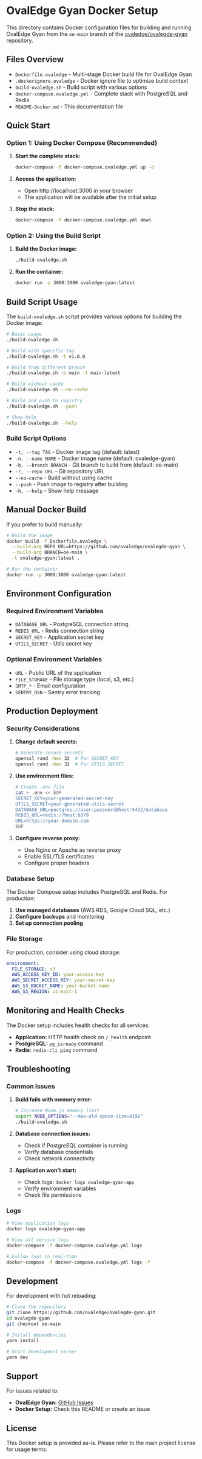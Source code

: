 # OvalEdge Gyan Docker Setup

This directory contains Docker configuration files for building and running OvalEdge Gyan from the `oe-main` branch of the [ovaledge/ovalegde-gyan](https://github.com/ovaledge/ovalegde-gyan) repository.

## Files Overview

- `Dockerfile.ovaledge` - Multi-stage Docker build file for OvalEdge Gyan
- `.dockerignore.ovaledge` - Docker ignore file to optimize build context
- `build-ovaledge.sh` - Build script with various options
- `docker-compose.ovaledge.yml` - Complete stack with PostgreSQL and Redis
- `README-Docker.md` - This documentation file

## Quick Start

### Option 1: Using Docker Compose (Recommended)

1. **Start the complete stack:**
   ```bash
   docker-compose -f docker-compose.ovaledge.yml up -d
   ```

2. **Access the application:**
   - Open http://localhost:3000 in your browser
   - The application will be available after the initial setup

3. **Stop the stack:**
   ```bash
   docker-compose -f docker-compose.ovaledge.yml down
   ```

### Option 2: Using the Build Script

1. **Build the Docker image:**
   ```bash
   ./build-ovaledge.sh
   ```

2. **Run the container:**
   ```bash
   docker run -p 3000:3000 ovaledge-gyan:latest
   ```

## Build Script Usage

The `build-ovaledge.sh` script provides various options for building the Docker image:

```bash
# Basic usage
./build-ovaledge.sh

# Build with specific tag
./build-ovaledge.sh -t v1.0.0

# Build from different branch
./build-ovaledge.sh -b main -t main-latest

# Build without cache
./build-ovaledge.sh --no-cache

# Build and push to registry
./build-ovaledge.sh --push

# Show help
./build-ovaledge.sh --help
```

### Build Script Options

- `-t, --tag TAG` - Docker image tag (default: latest)
- `-n, --name NAME` - Docker image name (default: ovaledge-gyan)
- `-b, --branch BRANCH` - Git branch to build from (default: oe-main)
- `-r, --repo URL` - Git repository URL
- `--no-cache` - Build without using cache
- `--push` - Push image to registry after building
- `-h, --help` - Show help message

## Manual Docker Build

If you prefer to build manually:

```bash
# Build the image
docker build -f Dockerfile.ovaledge \
  --build-arg REPO_URL=https://github.com/ovaledge/ovalegde-gyan \
  --build-arg BRANCH=oe-main \
  -t ovaledge-gyan:latest .

# Run the container
docker run -p 3000:3000 ovaledge-gyan:latest
```

## Environment Configuration

### Required Environment Variables

- `DATABASE_URL` - PostgreSQL connection string
- `REDIS_URL` - Redis connection string
- `SECRET_KEY` - Application secret key
- `UTILS_SECRET` - Utils secret key

### Optional Environment Variables

- `URL` - Public URL of the application
- `FILE_STORAGE` - File storage type (local, s3, etc.)
- `SMTP_*` - Email configuration
- `SENTRY_DSN` - Sentry error tracking

## Production Deployment

### Security Considerations

1. **Change default secrets:**
   ```bash
   # Generate secure secrets
   openssl rand -hex 32  # For SECRET_KEY
   openssl rand -hex 32  # For UTILS_SECRET
   ```

2. **Use environment files:**
   ```bash
   # Create .env file
   cat > .env << EOF
   SECRET_KEY=your-generated-secret-key
   UTILS_SECRET=your-generated-utils-secret
   DATABASE_URL=postgres://user:password@host:5432/database
   REDIS_URL=redis://host:6379
   URL=https://your-domain.com
   EOF
   ```

3. **Configure reverse proxy:**
   - Use Nginx or Apache as reverse proxy
   - Enable SSL/TLS certificates
   - Configure proper headers

### Database Setup

The Docker Compose setup includes PostgreSQL and Redis. For production:

1. **Use managed databases** (AWS RDS, Google Cloud SQL, etc.)
2. **Configure backups** and monitoring
3. **Set up connection pooling**

### File Storage

For production, consider using cloud storage:

```yaml
environment:
  FILE_STORAGE: s3
  AWS_ACCESS_KEY_ID: your-access-key
  AWS_SECRET_ACCESS_KEY: your-secret-key
  AWS_S3_BUCKET_NAME: your-bucket-name
  AWS_S3_REGION: us-east-1
```

## Monitoring and Health Checks

The Docker setup includes health checks for all services:

- **Application:** HTTP health check on `/_health` endpoint
- **PostgreSQL:** `pg_isready` command
- **Redis:** `redis-cli ping` command

## Troubleshooting

### Common Issues

1. **Build fails with memory error:**
   ```bash
   # Increase Node.js memory limit
   export NODE_OPTIONS="--max-old-space-size=8192"
   ./build-ovaledge.sh
   ```

2. **Database connection issues:**
   - Check if PostgreSQL container is running
   - Verify database credentials
   - Check network connectivity

3. **Application won't start:**
   - Check logs: `docker logs ovaledge-gyan-app`
   - Verify environment variables
   - Check file permissions

### Logs

```bash
# View application logs
docker logs ovaledge-gyan-app

# View all service logs
docker-compose -f docker-compose.ovaledge.yml logs

# Follow logs in real-time
docker-compose -f docker-compose.ovaledge.yml logs -f
```

## Development

For development with hot reloading:

```bash
# Clone the repository
git clone https://github.com/ovaledge/ovalegde-gyan.git
cd ovalegde-gyan
git checkout oe-main

# Install dependencies
yarn install

# Start development server
yarn dev
```

## Support

For issues related to:
- **OvalEdge Gyan:** [GitHub Issues](https://github.com/ovaledge/ovalegde-gyan/issues)
- **Docker Setup:** Check this README or create an issue

## License

This Docker setup is provided as-is. Please refer to the main project license for usage terms.
